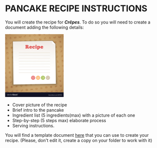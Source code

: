 # PANCAKE RECIPE INSTRUCTIONS

You will create the recipe for _**Crêpes**_. To do so you will need to create a document adding the following details:

<img src="https://raw.githubusercontent.com/Lenardgeorge/musical-pancake/master/content/Carla-Karl/images/cover.jpeg" alt="Readme cover picture" style="zoom:20%;" />



* Cover picture of the recipe
* Brief intro to the pancake
* Ingredient list (5 ingredients(max) with a picture of each one
* Step-by-step (5 steps max) elaborate process
* Serving instructions.

You will find a template document [here](https://github.com/Lenardgeorge/musical-pancake/blob/master/content/Jose-Lenard/MUSICAL_PANCAKE_RECIPE%20.md) that you can use to create your recipe. (Please, don't edit it, create a copy on your folder to work with it)

